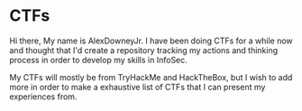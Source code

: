 # CTFs

Hi there, My name is AlexDowneyJr. I have been doing CTFs for a while now and thought that I'd create a repository tracking my actions and  thinking process in order to develop my skills in InfoSec.

My CTFs will mostly be from TryHackMe and HackTheBox, but I wish to add more in order to make a exhaustive list of CTFs that I can present my experiences from.
